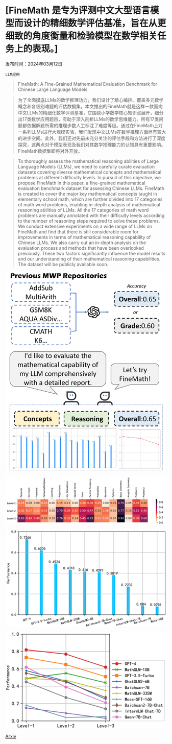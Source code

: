 # [FineMath 是专为评测中文大型语言模型而设计的精细数学评估基准，旨在从更细致的角度衡量和检验模型在数学相关任务上的表现。]

发布时间：2024年03月12日

`LLM应用`

> FineMath: A Fine-Grained Mathematical Evaluation Benchmark for Chinese Large Language Models

> 为了全面摸底LLMs的数学推理功力，我们设计了精心编排、覆盖多元数学概念和各级别难题的评估数据集。本文推出的FineMath就是这样一款面向中文LLMs的精细化数学评测基准，它围绕小学数学核心知识点展开，细分出17类数学应用题目，有助于深入剖析LLMs的数学思维能力。所有17类问题都依据解题所需的推理步数人工标注了难度等级。通过在FineMath上对一系列LLMs进行大规模实验，我们发现中文LLMs在数学推理方面尚有较大的进步空间。此外，我们还对先前未充分关注的评估手段和方法进行了深度探究，这两点对于模型表现及我们对其数学推理能力的认知具有重要影响。FineMath数据集即将对外开放。

> To thoroughly assess the mathematical reasoning abilities of Large Language Models (LLMs), we need to carefully curate evaluation datasets covering diverse mathematical concepts and mathematical problems at different difficulty levels. In pursuit of this objective, we propose FineMath in this paper, a fine-grained mathematical evaluation benchmark dataset for assessing Chinese LLMs. FineMath is created to cover the major key mathematical concepts taught in elementary school math, which are further divided into 17 categories of math word problems, enabling in-depth analysis of mathematical reasoning abilities of LLMs. All the 17 categories of math word problems are manually annotated with their difficulty levels according to the number of reasoning steps required to solve these problems. We conduct extensive experiments on a wide range of LLMs on FineMath and find that there is still considerable room for improvements in terms of mathematical reasoning capability of Chinese LLMs. We also carry out an in-depth analysis on the evaluation process and methods that have been overlooked previously. These two factors significantly influence the model results and our understanding of their mathematical reasoning capabilities. The dataset will be publicly available soon.

![FineMath 是专为评测中文大型语言模型而设计的精细数学评估基准，旨在从更细致的角度衡量和检验模型在数学相关任务上的表现。](../../../paper_images/2403.07747/x1.png)

![FineMath 是专为评测中文大型语言模型而设计的精细数学评估基准，旨在从更细致的角度衡量和检验模型在数学相关任务上的表现。](../../../paper_images/2403.07747/x2.png)

![FineMath 是专为评测中文大型语言模型而设计的精细数学评估基准，旨在从更细致的角度衡量和检验模型在数学相关任务上的表现。](../../../paper_images/2403.07747/x3.png)

![FineMath 是专为评测中文大型语言模型而设计的精细数学评估基准，旨在从更细致的角度衡量和检验模型在数学相关任务上的表现。](../../../paper_images/2403.07747/x4.png)

[Arxiv](https://arxiv.org/abs/2403.07747)
